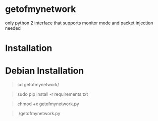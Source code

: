 # getofmynetwork

only python 2
interface that supports monitor mode and packet injection needed


# Installation

# Debian Installation

> cd getofmynetwork/

> sudo pip install -r requirements.txt

> chmod +x getofmynetwork.py

> ./getofmynetwork.py

